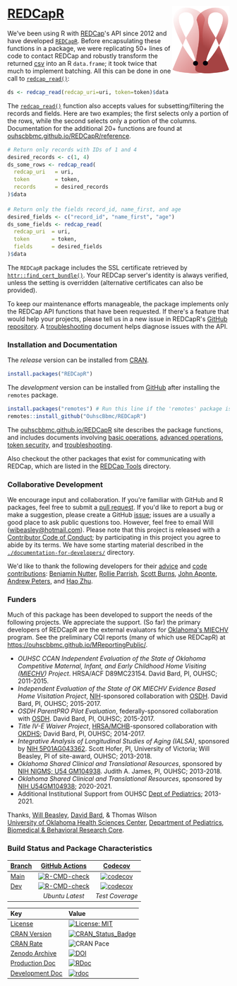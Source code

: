 [REDCapR](https://github.com/OuhscBbmc/REDCapR)  <img src="man/figures/logo.png" align="right" width="130" alt="REDCapR logo"/>
=======

We’ve been using R with [REDCap](https://projectredcap.org/)'s API since 2012 and have developed   [`REDCapR`](https://github.com/OuhscBbmc/REDCapR).  Before encapsulating these functions in a package, we were replicating 50+ lines of code to contact REDCap and robustly transform the returned [csv](https://en.wikipedia.org/wiki/Comma-separated_values) into an R `data.frame`; it took twice that much to implement batching.  All this can be done in one call to [`redcap_read()`](https://ouhscbbmc.github.io/REDCapR/reference/redcap_read.html):

```r
ds <- redcap_read(redcap_uri=uri, token=token)$data
```

The [`redcap_read()`](https://ouhscbbmc.github.io/REDCapR/reference/redcap_read.html) function also accepts values for subsetting/filtering the records and fields.  Here are two examples; the first selects only a portion of the rows, while the second selects only a portion of the columns.  Documentation for the additional 20+ functions are found at [ouhscbbmc.github.io/REDCapR/reference](https://ouhscbbmc.github.io/REDCapR/reference/).

```r
# Return only records with IDs of 1 and 4
desired_records <- c(1, 4)
ds_some_rows <- redcap_read(
  redcap_uri   = uri,
  token        = token,
  records      = desired_records
)$data

# Return only the fields record_id, name_first, and age
desired_fields <- c("record_id", "name_first", "age")
ds_some_fields <- redcap_read(
  redcap_uri  = uri,
  token       = token,
  fields      = desired_fields
)$data
```

The `REDCapR` package includes the SSL certificate retrieved by [`httr::find_cert_bundle()`](https://github.com/r-lib/httr/blob/main/R/utils.r).  Your REDCap server's identity is always verified, unless the setting is overridden (alternative certificates can also be provided).

To keep our maintenance efforts manageable, the package implements only the REDCap API functions that have been requested.  If there's a feature that would help your projects, please tell us in a new issue in REDCapR's [GitHub repository](https://github.com/OuhscBbmc/REDCapR/issues).  A [troubleshooting](https://ouhscbbmc.github.io/REDCapR/articles/TroubleshootingApiCalls.html) document helps diagnose issues with the API.


### Installation and Documentation

The *release* version can be installed from [CRAN](https://cran.r-project.org/package=REDCapR).
```r
install.packages("REDCapR")
```

The *development* version can be installed from [GitHub](https://github.com/OuhscBbmc/REDCapR) after installing the `remotes` package.

```r
install.packages("remotes") # Run this line if the 'remotes' package isn't installed already.
remotes::install_github("OuhscBbmc/REDCapR")
```
The  [ouhscbbmc.github.io/REDCapR](https://ouhscbbmc.github.io/REDCapR/) site describes the package functions, and includes documents involving [basic operations](https://ouhscbbmc.github.io/REDCapR/articles/BasicREDCapROperations.html), [advanced operations](https://ouhscbbmc.github.io/REDCapR/articles/advanced-redcapr-operations.html), [token security](https://ouhscbbmc.github.io/REDCapR/articles/SecurityDatabase.html), and
[troubleshooting](https://ouhscbbmc.github.io/REDCapR/articles/TroubleshootingApiCalls.html).

Also checkout the other packages that exist for communicating with REDCap, which are listed in the [REDCap Tools](https://redcap-tools.github.io/projects/) directory.


### Collaborative Development
We encourage input and collaboration.  If you're familiar with GitHub and R packages, feel free to submit a [pull request](https://github.com/OuhscBbmc/REDCapR/pulls).  If you'd like to report a bug or make a suggestion, please create a GitHub [issue](https://github.com/OuhscBbmc/REDCapR/issues); issues are a usually a good place to ask public questions too.  However, feel free to email Will (<wibeasley@hotmail.com>).  Please note that this project is released with a [Contributor Code of Conduct](https://github.com/OuhscBbmc/REDCapR/blob/main/CONDUCT.md); by participating in this project you agree to abide by its terms.  We have some starting material described in the [`./documentation-for-developers/`](https://github.com/OuhscBbmc/REDCapR/tree/main/documentation-for-developers) directory.

We'd like to thank the following developers for their [advice](https://github.com/OuhscBbmc/REDCapR/issues?q=is%3Aissue+is%3Aclosed) and [code contributions](https://github.com/OuhscBbmc/REDCapR/graphs/contributors): [Benjamin Nutter](https://github.com/nutterb), [Rollie Parrish](https://github.com/rparrish), [Scott Burns](https://github.com/sburns), [John Aponte](https://github.com/johnaponte), [Andrew Peters](https://github.com/ARPeters), and [Hao Zhu](https://github.com/haozhu233).

### Funders

Much of this package has been developed to support the needs of the following projects.  We appreciate the support.  (So far) the primary developers of REDCapR are the external evaluators for [Oklahoma's MIECHV](https://oklahoma.gov/health/health-education/children---family-health/family-support-and-prevention-service/miechv-program-federal-home-visiting-grant.html) program.  See the preliminary CQI reports (many of which use REDCapR) at <https://ouhscbbmc.github.io/MReportingPublic/>.

* *OUHSC CCAN Independent Evaluation of the State of Oklahoma Competitive Maternal, Infant, and Early Childhood Home Visiting ([MIECHV](https://mchb.hrsa.gov/programs-impact/programs/home-visiting/maternal-infant-early-childhood-home-visiting-miechv-program)) Project*. HRSA/ACF D89MC23154.  David Bard, PI, OUHSC; 2011-2015.
* *Independent Evaluation of the State of OK MIECHV Evidence Based Home Visitation Project*, [NIH](https://www.nih.gov/)-sponsored collaboration with [OSDH](https://oklahoma.gov/health.html). David Bard, PI, OUHSC; 2015-2017.
* *OSDH ParentPRO Pilot Evaluation*, federally-sponsored collaboration with [OSDH](https://oklahoma.gov/health.html).  David Bard, PI, OUHSC; 2015-2017.
* *Title IV-E Waiver Project*, [HRSA/MCHB](https://mchb.hrsa.gov/)-sponsored collaboration with [OKDHS](https://oklahoma.gov/okdhs.html); David Bard, PI, OUHSC; 2014-2017.
* *Integrative Analysis of Longitudinal Studies of Aging (IALSA)*, sponsored by [NIH 5P01AG043362](https://grantome.com/grant/NIH/P01-AG043362).  Scott Hofer, PI, University of Victoria; Will Beasley, PI of site-award, OUHSC; 2013-2018.
* *Oklahoma Shared Clinical and Translational Resources*, sponsored by [NIH NIGMS; U54 GM104938](https://grantome.com/grant/NIH/U54-GM104938). Judith A. James, PI, OUHSC; 2013-2018.
* *Oklahoma Shared Clinical and Translational Resources*, sponsored by [NIH U54GM104938](https://taggs.hhs.gov/Detail/AwardDetail?arg_AwardNum=U54GM104938&arg_ProgOfficeCode=127); 2020-2021.
* Additional Institutional Support from OUHSC [Dept of Pediatrics](https://medicine.ouhsc.edu/Academic-Departments/Pediatrics); 2013-2021.

Thanks,
[Will Beasley](https://orcid.org/0000-0002-5613-5006), 
[David Bard](https://orcid.org/0000-0002-3922-8489), 
& Thomas Wilson<br/>
[University of Oklahoma Health Sciences Center](https://www.ouhsc.edu/),
[Department of Pediatrics](https://medicine.ouhsc.edu/Academic-Departments/Pediatrics),
[Biomedical & Behavioral Research Core](https://www.ouhsc.edu/BBMC/).

### Build Status and Package Characteristics

| [Branch](https://github.com/OuhscBbmc/REDCapR) | [GitHub Actions](https://github.com/OuhscBbmc/REDCapR/actions) | [Codecov](https://app.codecov.io/gh/OuhscBbmc/REDCapR) |
| :----- | :---------------------------: | :-------: |
| [Main](https://github.com/OuhscBbmc/REDCapR/tree/main) | [![R-CMD-check](https://github.com/OuhscBbmc/REDCapR/workflows/R-CMD-check/badge.svg?branch=main)](https://github.com/OuhscBbmc/REDCapR/actions) |  [![codecov](https://codecov.io/gh/OuhscBbmc/REDCapR/branch/main/graph/badge.svg)](https://app.codecov.io/gh/OuhscBbmc/REDCapR/branch/main) |
| [Dev](https://github.com/OuhscBbmc/REDCapR/tree/dev) | [![R-CMD-check](https://github.com/OuhscBbmc/REDCapR/workflows/R-CMD-check/badge.svg?branch=dev)](https://github.com/OuhscBbmc/REDCapR/actions) | [![codecov](https://codecov.io/gh/OuhscBbmc/REDCapR/branch/dev/graph/badge.svg)](https://app.codecov.io/gh/OuhscBbmc/REDCapR/branch/dev) |
| | *Ubuntu Latest* | *Test Coverage* |

| Key | Value |
| :--- | :----- |
| [License](https://choosealicense.com/) | [![License: MIT](https://img.shields.io/badge/License-MIT-blue.svg)](https://choosealicense.com/licenses/mit/) |
| [CRAN Version](https://cran.r-project.org/package=REDCapR) | [![CRAN_Status_Badge](https://www.r-pkg.org/badges/version/REDCapR)](https://cran.r-project.org/package=REDCapR) |
| [CRAN Rate](https://cranlogs.r-pkg.org/) | ![CRAN Pace](https://cranlogs.r-pkg.org/badges/REDCapR) |
| [Zenodo Archive](https://zenodo.org/search?ln=en&p=redcapr) | [![DOI](https://zenodo.org/badge/doi/10.5281/zenodo.61990.svg)](https://doi.org/10.5281/zenodo.61990) |
| [Production Doc](https://www.rdocumentation.org/) | [![RDoc](https://api.rdocumentation.org/badges/version/REDCapR)](https://www.rdocumentation.org/packages/REDCapR) |
| [Development Doc](https://ouhscbbmc.github.io/REDCapR/) | [![rdoc](https://img.shields.io/badge/pkgdown-GitHub.io-orange.svg?longCache=true&style=style=for-the-badge)](https://ouhscbbmc.github.io/REDCapR/) |
